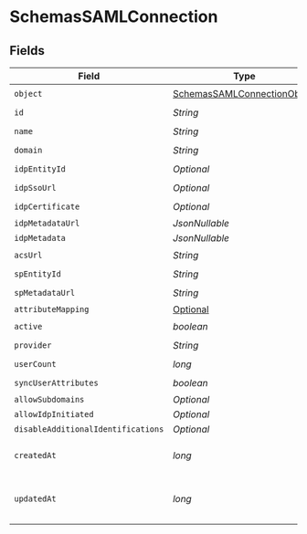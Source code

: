 # SchemasSAMLConnection


## Fields

| Field                                                                                 | Type                                                                                  | Required                                                                              | Description                                                                           |
| ------------------------------------------------------------------------------------- | ------------------------------------------------------------------------------------- | ------------------------------------------------------------------------------------- | ------------------------------------------------------------------------------------- |
| `object`                                                                              | [SchemasSAMLConnectionObject](../../models/components/SchemasSAMLConnectionObject.md) | :heavy_check_mark:                                                                    | N/A                                                                                   |
| `id`                                                                                  | *String*                                                                              | :heavy_check_mark:                                                                    | N/A                                                                                   |
| `name`                                                                                | *String*                                                                              | :heavy_check_mark:                                                                    | N/A                                                                                   |
| `domain`                                                                              | *String*                                                                              | :heavy_check_mark:                                                                    | N/A                                                                                   |
| `idpEntityId`                                                                         | *Optional<String>*                                                                    | :heavy_check_mark:                                                                    | N/A                                                                                   |
| `idpSsoUrl`                                                                           | *Optional<String>*                                                                    | :heavy_check_mark:                                                                    | N/A                                                                                   |
| `idpCertificate`                                                                      | *Optional<String>*                                                                    | :heavy_check_mark:                                                                    | N/A                                                                                   |
| `idpMetadataUrl`                                                                      | *JsonNullable<String>*                                                                | :heavy_minus_sign:                                                                    | N/A                                                                                   |
| `idpMetadata`                                                                         | *JsonNullable<String>*                                                                | :heavy_minus_sign:                                                                    | N/A                                                                                   |
| `acsUrl`                                                                              | *String*                                                                              | :heavy_check_mark:                                                                    | N/A                                                                                   |
| `spEntityId`                                                                          | *String*                                                                              | :heavy_check_mark:                                                                    | N/A                                                                                   |
| `spMetadataUrl`                                                                       | *String*                                                                              | :heavy_check_mark:                                                                    | N/A                                                                                   |
| `attributeMapping`                                                                    | [Optional<AttributeMapping>](../../models/components/AttributeMapping.md)             | :heavy_minus_sign:                                                                    | N/A                                                                                   |
| `active`                                                                              | *boolean*                                                                             | :heavy_check_mark:                                                                    | N/A                                                                                   |
| `provider`                                                                            | *String*                                                                              | :heavy_check_mark:                                                                    | N/A                                                                                   |
| `userCount`                                                                           | *long*                                                                                | :heavy_check_mark:                                                                    | N/A                                                                                   |
| `syncUserAttributes`                                                                  | *boolean*                                                                             | :heavy_check_mark:                                                                    | N/A                                                                                   |
| `allowSubdomains`                                                                     | *Optional<Boolean>*                                                                   | :heavy_minus_sign:                                                                    | N/A                                                                                   |
| `allowIdpInitiated`                                                                   | *Optional<Boolean>*                                                                   | :heavy_minus_sign:                                                                    | N/A                                                                                   |
| `disableAdditionalIdentifications`                                                    | *Optional<Boolean>*                                                                   | :heavy_minus_sign:                                                                    | N/A                                                                                   |
| `createdAt`                                                                           | *long*                                                                                | :heavy_check_mark:                                                                    | Unix timestamp of creation.<br/>                                                      |
| `updatedAt`                                                                           | *long*                                                                                | :heavy_check_mark:                                                                    | Unix timestamp of last update.<br/>                                                   |